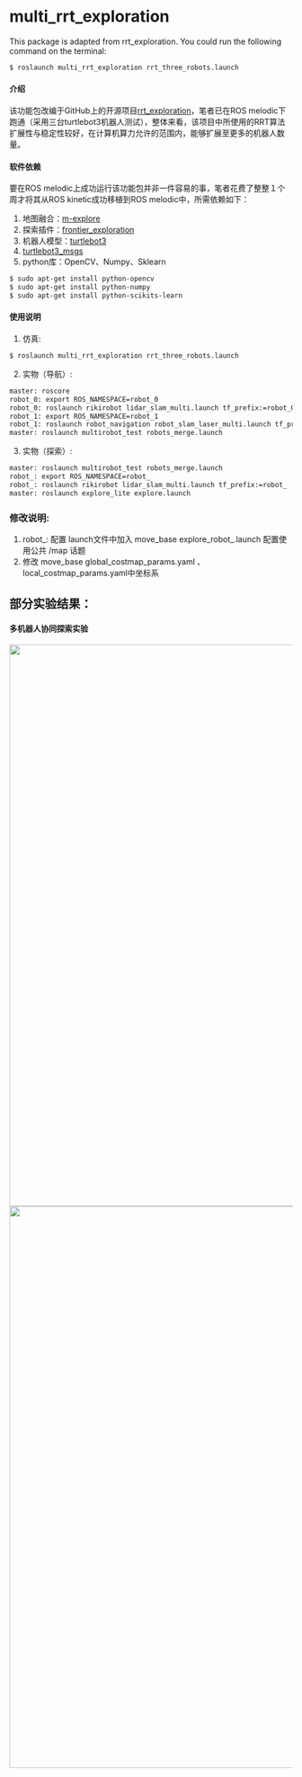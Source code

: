 # multi_rrt_exploration

This package is adapted from rrt_exploration. You could run the following command on the terminal:  
```sh
$ roslaunch multi_rrt_exploration rrt_three_robots.launch
```

#### 介绍
该功能包改编于GitHub上的开源项目[rrt_exploration](https://github.com/hasauino/rrt_exploration)，笔者已在ROS melodic下跑通（采用三台turtlebot3机器人测试），整体来看，该项目中所使用的RRT算法扩展性与稳定性较好，在计算机算力允许的范围内，能够扩展至更多的机器人数量。

#### 软件依赖
要在ROS melodic上成功运行该功能包并非一件容易的事，笔者花费了整整１个周才将其从ROS kinetic成功移植到ROS melodic中，所需依赖如下：
1. 地图融合：[m-explore](https://github.com/hrnr/m-explore)
2. 探索插件：[frontier_exploration](https://github.com/paulbovbel/frontier_exploration)
3. 机器人模型：[turtlebot3](https://github.com/ROBOTIS-GIT/turtlebot3)
4. [turtlebot3_msgs](https://github.com/ROBOTIS-GIT/turtlebot3_msgs)
5. python库：OpenCV、Numpy、Sklearn

```sh
$ sudo apt-get install python-opencv
$ sudo apt-get install python-numpy
$ sudo apt-get install python-scikits-learn
```

#### 使用说明
1. 仿真:  
```sh
$ roslaunch multi_rrt_exploration rrt_three_robots.launch
```

2. 实物（导航）:  
```sh
master: roscore
robot_0: export ROS_NAMESPACE=robot_0
robot_0: roslaunch rikirobot lidar_slam_multi.launch tf_prefix:=robot_0
robot_1: export ROS_NAMESPACE=robot_1
robot_1: roslaunch robot_navigation robot_slam_laser_multi.launch tf_prefix:=robot_1
master: roslaunch multirobot_test robots_merge.launch
```  

3. 实物（探索）:  
```sh  
master: roslaunch multirobot_test robots_merge.launch
robot_: export ROS_NAMESPACE=robot_
robot_: roslaunch rikirobot lidar_slam_multi.launch tf_prefix:=robot_
master: roslaunch explore_lite explore.launch
```

### 修改说明: 
1. robot_: 配置 launch文件中加入 move_base explore_robot_.launch 配置使用公共 /map 话题
2. 修改 move_base global_costmap_params.yaml 、local_costmap_params.yaml中坐标系


## 部分实验结果：

#### 多机器人协同探索实验

<img src="https://github.com/GradyM2M/mobile_manipulator/blob/melodic-devel/%E4%BB%BF%E7%9C%9F-%E6%A0%B7%E6%9C%BA%E5%AE%9E%E9%AA%8C/1.%E5%A4%9A%E6%9C%BA%E5%99%A8%E4%BA%BA%E5%8D%8F%E5%90%8C%E6%8E%A2%E7%B4%A2%E5%AE%9E%E9%AA%8C/%E4%BB%BF%E7%9C%9F%E5%9C%BA%E6%99%AF3/Screenshot%20from%202021-08-31%2019-28-45.png" width="1000">
<img src="https://github.com/GradyM2M/mobile_manipulator/blob/melodic-devel/%E4%BB%BF%E7%9C%9F-%E6%A0%B7%E6%9C%BA%E5%AE%9E%E9%AA%8C/1.%E5%A4%9A%E6%9C%BA%E5%99%A8%E4%BA%BA%E5%8D%8F%E5%90%8C%E6%8E%A2%E7%B4%A2%E5%AE%9E%E9%AA%8C/%E4%BB%BF%E7%9C%9F%E5%9C%BA%E6%99%AF3/Screenshot%20from%202021-08-31%2018-38-55.png" width="1000">
